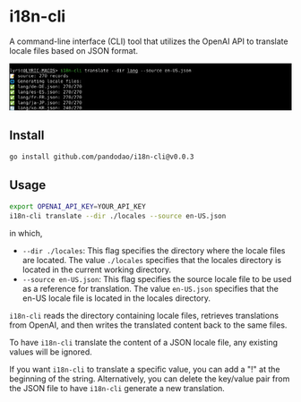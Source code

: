 # i18n-cli

A command-line interface (CLI) tool that utilizes the OpenAI API to translate locale files based on JSON format.

![](./screenshot.webp)

## Install

```bash
go install github.com/pandodao/i18n-cli@v0.0.3
```

## Usage

```bash
export OPENAI_API_KEY=YOUR_API_KEY
i18n-cli translate --dir ./locales --source en-US.json
```

in which,

- `--dir ./locales`: This flag specifies the directory where the locale files are located. The value `./locales` specifies that the locales directory is located in the current working directory.
- `--source en-US.json`: This flag specifies the source locale file to be used as a reference for translation. The value `en-US.json` specifies that the en-US locale file is located in the locales directory.

`i18n-cli` reads the directory containing locale files, retrieves translations from OpenAI, and then writes the translated content back to the same files.

To have `i18n-cli` translate the content of a JSON locale file, any existing values will be ignored. 

If you want `i18n-cli` to translate a specific value, you can add a "!" at the beginning of the string. Alternatively, you can delete the key/value pair from the JSON file to have `i18n-cli` generate a new translation.
